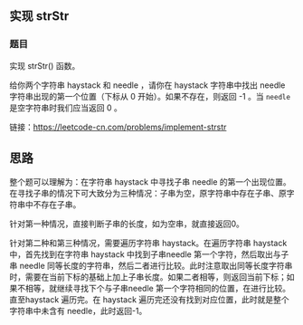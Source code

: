 ## 实现 strStr

### 题目

实现 strStr() 函数。

给你两个字符串 haystack 和 needle ，请你在 haystack 字符串中找出 needle 字符串出现的第一个位置（下标从 0 开始）。如果不存在，则返回  -1 。当 `needle` 是空字符串时我们应当返回 0 。

链接：https://leetcode-cn.com/problems/implement-strstr

## 思路

整个题可以理解为：在字符串 haystack 中寻找子串 needle 的第一个出现位置。在寻找子串的情况下可大致分为三种情况：子串为空，原字符串中存在子串、原字符串中不存在子串。

针对第一种情况，直接判断子串的长度，如为空串，就直接返回0。

针对第二种和第三种情况，需要遍历字符串 haystack。在遍历字符串 haystack中，首先找到在字符串 haystack 中找到子串needle 第一个字符，然后取出与子串 needle 同等长度的字符串，然后二者进行比较。此时注意取出同等长度字符串时，需要在当前下标的基础上加上子串长度。如果二者相等，则返回当前下标；如果不相等，就继续寻找下个与子串needle 第一个字符相同的位置，在进行比较。直至haystack 遍历完。在 haystack 遍历完还没有找到对应位置，此时就是整个字符串中未含有 needle，此时返回-1。



